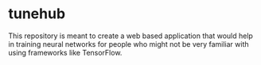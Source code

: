 # tunehub
This repository is meant to create a web based application that would help in training neural networks for people who might not be very familiar with using frameworks like TensorFlow.
